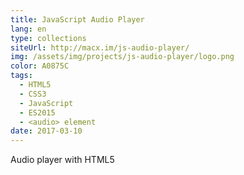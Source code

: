 ```yaml
---
title: JavaScript Audio Player
lang: en
type: collections
siteUrl: http://macx.im/js-audio-player/
img: /assets/img/projects/js-audio-player/logo.png
color: A0875C
tags:
  - HTML5
  - CSS3
  - JavaScript
  - ES2015
  - <audio> element
date: 2017-03-10
---
```


Audio player with HTML5 <audio> element controlled by JavaScript

